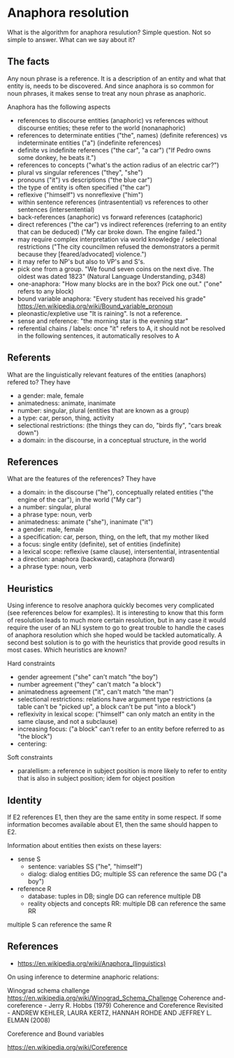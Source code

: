 # Anaphora resolution

What is the algorithm for anaphora resulution? Simple question. Not so simple to answer. What can we say about it?

## The facts

Any noun phrase is a reference. It is a description of an entity and what that entity is, needs to be discovered. And since anaphora is so common for noun phrases, it makes sense to treat any noun phrase as anaphoric.

Anaphora has the following aspects

- references to discourse entities (anaphoric) vs references without discourse entities; these refer to the world (nonanaphoric)
- references to determinate entities ("the", names) (definite references) vs indeterminate entities ("a") (indefinite references)
- definite vs indefinite references ("the car", "a car") ("If Pedro owns some donkey, he beats it.")
- references to concepts ("what's the action radius of an electric car?") 
- plural vs singular references ("they", "she")
- pronouns ("it") vs descriptions ("the blue car")
- the type of entity is often specified ("the car")
- reflexive ("himself") vs nonreflexive ("him")
- within sentence references (intrasentential) vs references to other sentences (intersentential)
- back-references (anaphoric) vs forward references (cataphoric)
- direct references ("the car") vs indirect references (referring to an entity that can be deduced) ("My car broke down. The engine failed.")
- may require complex interpretation via world knowledge / selectional restrictions ("The city councilmen refused the demonstrators a permit because they [feared/advocated] violence.")
- it may refer to NP's but also to VP's and S's.
- pick one from a group. "We found seven coins on the next dive. The oldest was dated 1823" (Natural Language Understanding, p348)
- one-anaphora: "How many blocks are in the box? Pick one out." ("one" refers to any block)
- bound variable anaphora: "Every student has received his grade" https://en.wikipedia.org/wiki/Bound_variable_pronoun
- pleonastic/expletive use "It is raining". Is not a reference.
- sense and reference: "the morning star is the evening star"
- referential chains / labels: once "it" refers to A, it should not be resolved in the following sentences, it automatically resolves to A

## Referents

What are the linguistically relevant features of the entities (anaphors) refered to? They have

- a gender: male, female
- animatedness: animate, inanimate
- number: singular, plural (entities that are known as a group)
- a type: car, person, thing, activity
- selectional restrictions: (the things they can do, "birds fly", "cars break down")
- a domain: in the discourse, in a conceptual structure, in the world

## References

What are the features of the references? They have

- a domain: in the discourse ("he"), conceptually related entities ("the engine of the car"), in the world ("My car")
- a number: singular, plural
- a phrase type: noun, verb
- animatedness: animate ("she"), inanimate ("it")
- a gender: male, female
- a specification: car, person, thing, on the left, that my mother liked
- a focus: single entity (definite), set of entities (indefinite)
- a lexical scope: reflexive (same clause), intersentential, intrasentential
- a direction: anaphora (backward), cataphora (forward)
- a phrase type: noun, verb

## Heuristics

Using inference to resolve anaphora quickly becomes very complicated (see references below for examples). It is interesting to know that this form of resolution leads to much more certain resolution, but in any case it would require the user of an NLI system to go to great trouble to handle the cases of anaphora resolution which she hoped would be tackled automatically. A second best solution is to go with the heuristics that provide good results in most cases. Which heuristics are known?

Hard constraints

- gender agreement ("she" can't match "the boy")
- number agreement ("they" can't match "a block")
- animatedness agreement ("it", can't match "the man")
- selectional restrictions: relations have argument type restrictions (a table can't be "picked up", a block can't be put "into a block")
- reflexivity in lexical scope: ("himself" can only match an entity in the same clause, and not a subclause)
- increasing focus: ("a block" can't refer to an entity before referred to as "the block") 
- centering: 

Soft constraints

- paralellism: a reference in subject position is more likely to refer to entity that is also in subject position; idem for object position

## Identity

If E2 references E1, then they are the same entity in some respect. If some information becomes available about E1, then the same should happen to E2.

Information about entities then exists on these layers:

- sense S
  - sentence: variables SS ("he", "himself")
  - dialog: dialog entities DG; multiple SS can reference the same DG ("a boy")
- reference R
  - database: tuples in DB; single DG can reference multiple DB
  - reality objects and concepts RR: multiple DB can reference the same RR

multiple S can reference the same R

## References

- https://en.wikipedia.org/wiki/Anaphora_(linguistics)

On using inference to determine anaphoric relations: 

Winograd schema challenge https://en.wikipedia.org/wiki/Winograd_Schema_Challenge
Coherence and-coreference - Jerry R. Hobbs (1979)
Coherence and Coreference Revisited - ANDREW KEHLER, LAURA KERTZ, HANNAH ROHDE AND JEFFREY L. ELMAN (2008)

Coreference and Bound variables

https://en.wikipedia.org/wiki/Coreference
